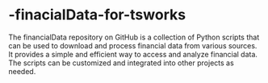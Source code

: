 # -finacialData-for-tsworks
The financialData repository on GitHub is a collection of Python scripts that can be used to download and process financial data from various sources. It provides a simple and efficient way to access and analyze financial data. The scripts can be customized and integrated into other projects as needed.
